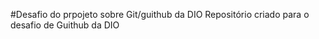 #Desafio do prpojeto sobre Git/guithub da DIO
Repositório criado para o desafio de Guithub da DIO




